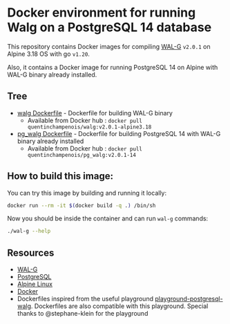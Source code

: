 # Docker environment for running Walg on a PostgreSQL 14 database

This repository contains Docker images for compiling [WAL-G](https://github.com/wal-g/wal-g) `v2.0.1` on Alpine 3.18 OS with go `v1.20`.

Also, it contains a Docker image for running PostgreSQL 14 on Alpine with WAL-G binary already installed.

## Tree

* [walg Dockerfile](./walg/Dockerfile) - Dockerfile for building WAL-G binary 
  * Available from Docker hub : `docker pull quentinchampenois/walg:v2.0.1-alpine3.18`
* [pg_walg Dockerfile](pg_walg/pg14/Dockerfile) - Dockerfile for building PostgreSQL 14 with WAL-G binary already installed
  * Available from Docker hub : `docker pull quentinchampenois/pg_walg:v2.0.1-14`

## How to build this image:

You can try this image by building and running it locally:

```bash
docker run --rm -it $(docker build -q .) /bin/sh
```

Now you should be inside the container and can run `wal-g` commands:

```bash
./wal-g --help
```

## Resources

* [WAL-G](https://github.com/wal-g/wal-g)
* [PostgreSQL](https://www.postgresql.org/)
* [Alpine Linux](https://alpinelinux.org/)
* [Docker](https://www.docker.com/)
* Dockerfiles inspired from the useful playground [playground-postgresql-walg](https://github.com/stephane-klein/playground-postgresql-walg/). Dockerfiles are also compatible with this playground.
Special thanks to @stephane-klein for the playground
